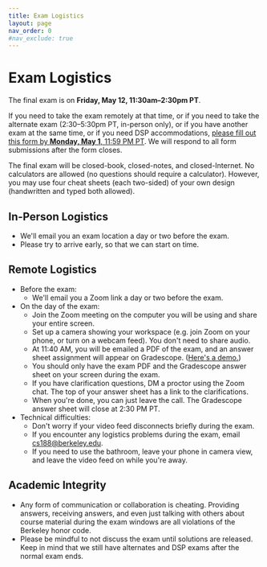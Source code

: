 ```yaml
---
title: Exam Logistics
layout: page
nav_order: 0
#nav_exclude: true
---
```


# Exam Logistics

The final exam is on **Friday, May 12, 11:30am–2:30pm PT**.

If you need to take the exam remotely at that time, or if you need to take the alternate exam (2:30–5:30pm PT, in-person only), or if you have another exam at the same time, or if you need DSP accommodations, [please fill out this form by **Monday, May 1**, 11:59 PM PT](https://docs.google.com/forms/d/e/1FAIpQLSeEPHlZaASe4VWPv0qKP2T3D4kzEWhKoVC1RwAVGfNNUdBYZg/viewform). We will respond to all form submissions after the form closes.

<!--We sent out room assignments on Saturday, March 4, 1:00 PM PT. Email cs188@berkeley.edu if you need to change anything, or if you didn't receive a room assignment.-->

<!--The midterm covers the following topics: Search, Logic, CSPs, Games, and MDPs. These were covered in: Lectures 1-12, Notes 1-12, Discussions 1-6, Projects 1-4, and Homeworks 1-5 (first part of HW5 only; questions in scope are labeled on the homework).-->

The final exam will be closed-book, closed-notes, and closed-Internet. No calculators are allowed (no questions should require a calculator). However, you may use four cheat sheets (each two-sided) of your own design (handwritten and typed both allowed).

## In-Person Logistics

- We'll email you an exam location a day or two before the exam.
- Please try to arrive early, so that we can start on time.

## Remote Logistics

- Before the exam:
    - We'll email you a Zoom link a day or two before the exam.
- On the day of the exam:
    - Join the Zoom meeting on the computer you will be using and share your entire screen.
    - Set up a camera showing your workspace (e.g. join Zoom on your phone, or turn on a webcam feed). You don't need to share audio.
    - At 11:40 AM, you will be emailed a PDF of the exam, and an answer sheet assignment will appear on Gradescope. ([Here's a demo.](https://www.gradescope.com/courses/483556/assignments/2721721))
    - You should only have the exam PDF and the Gradescope answer sheet on your screen during the exam.
    - If you have clarification questions, DM a proctor using the Zoom chat. The top of your answer sheet has a link to the clarifications.
    - When you're done, you can just leave the call. The Gradescope answer sheet will close at 2:30 PM PT.
- Technical difficulties:
    - Don't worry if your video feed disconnects briefly during the exam.
    - If you encounter any logistics problems during the exam, email cs188@berkeley.edu.
    - If you need to use the bathroom, leave your phone in camera view, and leave the video feed on while you're away.

## Academic Integrity

- Any form of communication or collaboration is cheating. Providing answers, receiving answers, and even just talking with others about course material during the exam windows are all violations of the Berkeley honor code.
- Please be mindful to not discuss the exam until solutions are released. Keep in mind that we still have alternates and DSP exams after the normal exam ends.
